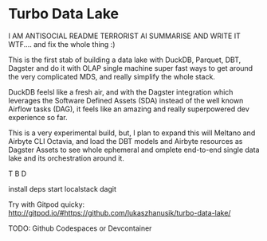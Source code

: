 # Turbo Data Lake 


I AM ANTISOCIAL README TERRORIST
AI SUMMARISE AND WRITE IT WTF....
and fix the whole thing :) 

This is the first stab of building a data lake with DuckDB, Parquet, DBT, Dagster and do it with OLAP single machine super fast ways to get around the very complicated MDS, and really simplify the whole stack. 

DuckDB feelsl like a fresh air, and with the Dagster integration which leverages the Software Defined Assets (SDA) instead of the well known Airflow tasks (DAG), it feels like an amazing and really superpowered dev experience so far. 

This is a very experimental build, but, I plan to expand this will Meltano and Airbyte CLI Octavia, and load the DBT models and Airbyte resources as Dagster Assets to see whole ephemeral and omplete end-to-end single data lake and its orchestration around it. 




T B D 


install deps 
start localstack 
dagit



Try with Gitpod quicky:
http://gitpod.io/#https://github.com/lukaszhanusik/turbo-data-lake/

TODO:
Github Codespaces or Devcontainer